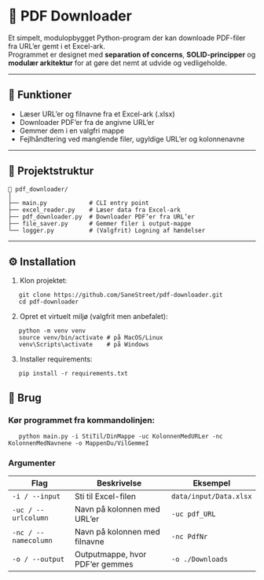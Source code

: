# 🧩 PDF Downloader

Et simpelt, modulopbygget Python-program der kan downloade PDF-filer fra URL’er gemt i et Excel-ark.  
Programmet er designet med **separation of concerns**, **SOLID-principper** og **modulær arkitektur** for at gøre det nemt at udvide og vedligeholde.

---

## 🚀 Funktioner

- Læser URL’er og filnavne fra et Excel-ark (.xlsx)
- Downloader PDF’er fra de angivne URL’er
- Gemmer dem i en valgfri mappe
- Fejlhåndtering ved manglende filer, ugyldige URL’er og kolonnenavne

---

## 🧱 Projektstruktur
```
📁 pdf_downloader/
│
├── main.py            # CLI entry point
├── excel_reader.py    # Læser data fra Excel-ark
├── pdf_downloader.py  # Downloader PDF’er fra URL’er
├── file_saver.py      # Gemmer filer i output-mappe
└── logger.py          # (Valgfrit) Logning af hændelser
```

---

## ⚙️ Installation

1. Klon projektet:
```
   git clone https://github.com/SaneStreet/pdf-downloader.git
   cd pdf-downloader 
```
2. Opret et virtuelt miljø (valgfrit men anbefalet):
```
   python -m venv venv
   source venv/bin/activate # på MacOS/Linux
   venv\Scripts\activate    # på Windows
```
3. Installer requirements:
```
   pip install -r requirements.txt
```

## 🧩 Brug

### Kør programmet fra kommandolinjen:
```
   python main.py -i StiTil/DinMappe -uc KolonnenMedURLer -nc KolonnenMedNavnene -o MappenDu/VilGemmeI
```

### Argumenter

| Flag | Beskrivelse | Eksempel |
| --- | --- | --- |
| `-i / --input` | Sti til Excel-filen | `data/input/Data.xlsx` |
| `-uc / --urlcolumn` | Navn på kolonnen med URL’er | `-uc pdf_URL` |
| `-nc / --namecolumn` | Navn på kolonnen med filnavne | `-nc PdfNr` |
| `-o / --output` | Outputmappe, hvor PDF’er gemmes | `-o ./Downloads` |
